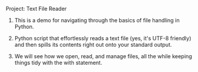 Project: Text File Reader

1. This is a demo  for navigating through the basics of file handling in Python.

2. Python script that effortlessly reads a text file (yes, it's UTF-8 friendly) and then spills its contents right out onto your standard output.

3. We will see how we open, read, and manage files, all the while keeping things tidy with the with statement.
